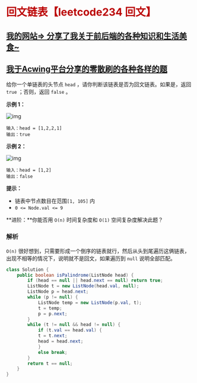 # <font color="bb000">回文链表【leetcode234 回文】</font>

## [我的网站=> 分享了我关于前后端的各种知识和生活美食~](https://www.fanxy.icu)

## [我于Acwing平台分享的零散刷的各种各样的题](https://www.acwing.com/blog/content/33005/) 

给你一个单链表的头节点 `head` ，请你判断该链表是否为回文链表。如果是，返回 `true` ；否则，返回 `false` 。

**示例 1：**

![img](https://assets.leetcode.com/uploads/2021/03/03/pal1linked-list.jpg)

```
输入：head = [1,2,2,1]
输出：true
```

**示例 2：**

![img](https://assets.leetcode.com/uploads/2021/03/03/pal2linked-list.jpg)

```
输入：head = [1,2]
输出：false
```

**提示：**

- 链表中节点数目在范围`[1, 105]` 内
- `0 <= Node.val <= 9`

**进阶：**你能否用 `O(n)` 时间复杂度和 `O(1)` 空间复杂度解决此题？



### 解析

`O(n)` 很好想到，只需要形成一个倒序的链表就行，然后从头到尾遍历这俩链表，出现不相等的情况下，说明就不是回文，如果遍历到 `null` 说明全部匹配。

```java
class Solution {
    public boolean isPalindrome(ListNode head) {
        if (head == null || head.next == null) return true;
        ListNode t = new ListNode(head.val, null);
        ListNode p = head.next;
        while (p != null) {
            ListNode temp = new ListNode(p.val, t);
            t = temp;
            p = p.next;
        }
        while (t != null && head != null) {
            if (t.val == head.val) {
            t = t.next;
            head = head.next;
            } 
            else break;
        }
        return t == null;
    }
}
```

